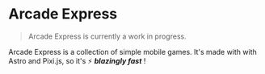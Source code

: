 # Arcade Express

> Arcade Express is currently a work in progress.

Arcade Express is a collection of simple mobile games. It's made with with Astro and Pixi.js, so it's ⚡ **_blazingly fast_** !
